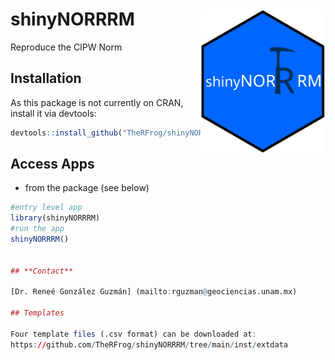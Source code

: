 # shinyNORRRM <img src="inst/logos/logo.svg" width=200 align="right" />
Reproduce the CIPW Norm

## Installation

As this package is not currently on CRAN, install it via devtools:

```r
devtools::install_github("TheRFrog/shinyNORRRM")
```
## Access Apps

- from the package (see below)

```r
#entry level app
library(shinyNORRRM)
#run the app
shinyNORRRM()


## **Contact** 

[Dr. Reneé González Guzmán] (mailto:rguzman@geociencias.unam.mx)

## Templates

Four template files (.csv format) can be downloaded at: 
https://github.com/TheRFrog/shinyNORRRM/tree/main/inst/extdata
